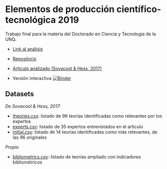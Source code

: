 # Elementos de producción científico-tecnológica 2019

Trabajo final para la materia del Doctorado en Ciencia y Tecnología de la UNQ. 

- [Link al análisis](https://paws-public.wmflabs.org/paws-public/User:Cassandreces/UNQ/TP%20elementos.ipynb)

- [Repositorio](https://github.com/thessaly/elementosUNQ2019)

- [Artículo analizado (Sovacool & Hess, 2017)](https://journals.sagepub.com/doi/full/10.1177/0306312717709363)

- Versión interactiva [![Binder](https://mybinder.org/badge_logo.svg)](https://mybinder.org/v2/gh/thessaly/elementosUNQ2019/master) 


## Datasets 

*De Sovacool & Hess, 2017:*

- [theories.csv](https://github.com/thessaly/elementosUNQ2019/blob/master/theories.csv): listado de 96 teorías identificadas como relevantes por los expertos 
- [experts.csv](https://github.com/thessaly/elementosUNQ2019/blob/master/experts.csv): listado de 35 expertos entrevistados en el artículo 
- [initial.csv](https://github.com/thessaly/elementosUNQ2019/blob/master/initial.csv): listado de 14 teorías identificadas como más relevantes, de las 96 originales 

*Propio*
- [bibliometrics.csv](https://github.com/thessaly/elementosUNQ2019/blob/master/bibliometrics.csv): listado de teorías ampliado con indicadores bibliométricos 
